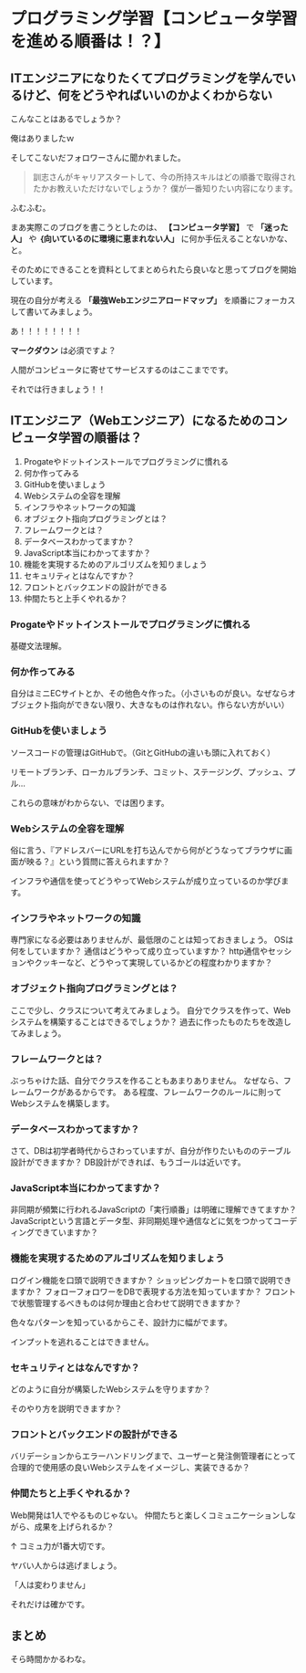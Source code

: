 # プログラミング学習【コンピュータ学習を進める順番は！？】


## ITエンジニアになりたくてプログラミングを学んでいるけど、何をどうやればいいのかよくわからない

こんなことはあるでしょうか？

俺はありましたｗ

そしてこないだフォロワーさんに聞かれました。

>訓志さんがキャリアスタートして、今の所持スキルはどの順番で取得されたかお教えいただけないでしょうか？
>僕が一番知りたい内容になります。


ふむふむ。

まあ実際このブログを書こうとしたのは、 **【コンピュータ学習】** で **「迷った人」** や **｛向いているのに環境に恵まれない人」** に何か手伝えることないかな、と。

そのためにできることを資料としてまとめられたら良いなと思ってブログを開始しています。

現在の自分が考える **「最強Webエンジニアロードマップ」** を順番にフォーカスして書いてみましょう。

あ！！！！！！！！

**マークダウン** は必須ですよ？

人間がコンピュータに寄せてサービスするのはここまでです。

それでは行きましょう！！


## ITエンジニア（Webエンジニア）になるためのコンピュータ学習の順番は？

1. Progateやドットインストールでプログラミングに慣れる
2. 何か作ってみる
3. GitHubを使いましょう
4. Webシステムの全容を理解
5. インフラやネットワークの知識
6. オブジェクト指向プログラミングとは？
7. フレームワークとは？
8. データベースわかってますか？
9. JavaScript本当にわかってますか？
10. 機能を実現するためのアルゴリズムを知りましょう
11. セキュリティとはなんですか？
12. フロントとバックエンドの設計ができる
13. 仲間たちと上手くやれるか？


### Progateやドットインストールでプログラミングに慣れる
基礎文法理解。

### 何か作ってみる
自分はミニECサイトとか、その他色々作った。（小さいものが良い。なぜならオブジェクト指向ができない限り、大きなものは作れない。作らない方がいい）

### GitHubを使いましょう
ソースコードの管理はGitHubで。（GitとGitHubの違いも頭に入れておく）

リモートブランチ、ローカルブランチ、コミット、ステージング、プッシュ、プル…

これらの意味がわからない、では困ります。

### Webシステムの全容を理解
俗に言う、『アドレスバーにURLを打ち込んでから何がどうなってブラウザに画面が映る？』という質問に答えられますか？

インフラや通信を使ってどうやってWebシステムが成り立っているのか学びます。

### インフラやネットワークの知識
専門家になる必要はありませんが、最低限のことは知っておきましょう。
OSは何をしていますか？
通信はどうやって成り立っていますか？
http通信やセッションやクッキーなど、どうやって実現しているかどの程度わかりますか？


### オブジェクト指向プログラミングとは？
ここで少し、クラスについて考えてみましょう。
自分でクラスを作って、Webシステムを構築することはできるでしょうか？
過去に作ったものたちを改造してみましょう。


### フレームワークとは？
ぶっちゃけた話、自分でクラスを作ることもあまりありません。
なぜなら、フレームワークがあるからです。
ある程度、フレームワークのルールに則ってWebシステムを構築します。


### データベースわかってますか？
さて、DBは初学者時代からさわっていますが、自分が作りたいもののテーブル設計ができますか？
DB設計ができれば、もうゴールは近いです。

### JavaScript本当にわかってますか？
非同期が頻繁に行われるJavaScriptの「実行順番」は明確に理解できてますか？
JavaScriptという言語とデータ型、非同期処理や通信などに気をつかってコーディングできていますか？

### 機能を実現するためのアルゴリズムを知りましょう

ログイン機能を口頭で説明できますか？
ショッピングカートを口頭で説明できますか？
フォローフォロワーをDBで表現する方法を知っていますか？
フロントで状態管理するべきものは何か理由と合わせて説明できますか？


色々なパターンを知っているからこそ、設計力に幅がでます。

インプットを逃れることはできません。


### セキュリティとはなんですか？
どのように自分が構築したWebシステムを守りますか？

そのやり方を説明できますか？

### フロントとバックエンドの設計ができる
バリデーションからエラーハンドリングまで、ユーザーと発注側管理者にとって合理的で使用感の良いWebシステムをイメージし、実装できるか？


### 仲間たちと上手くやれるか？
Web開発は1人でやるものじゃない。
仲間たちと楽しくコミュニケーションしながら、成果を上げられるか？


↑
コミュ力が1番大切です。

ヤバい人からは逃げましょう。

「人は変わりません」

それだけは確かです。




## まとめ

そら時間かかるわな。


